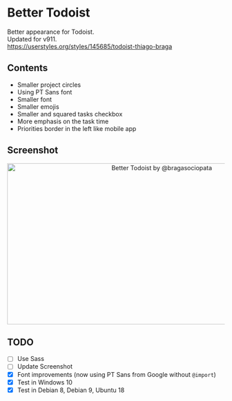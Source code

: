 # Better Todoist

Better appearance for Todoist.  
Updated for v911.  
https://userstyles.org/styles/145685/todoist-thiago-braga  

## Contents

- Smaller project circles
- Using PT Sans font
- Smaller font
- Smaller emojis
- Smaller and squared tasks checkbox
- More emphasis on the task time
- Priorities border in the left like mobile app

## Screenshot

<p align="center">
  <img src="https://userstyles.org/style_screenshots/145685_after.png"
    width="700"
    height="374"
    alt="Better Todoist by @bragasociopata">
</p>

## TODO

- [ ] Use Sass
- [ ] Update Screenshot
- [x] Font improvements (now using PT Sans from Google without `@import`)
- [x] Test in Windows 10
- [x] Test in Debian 8, Debian 9, Ubuntu 18
